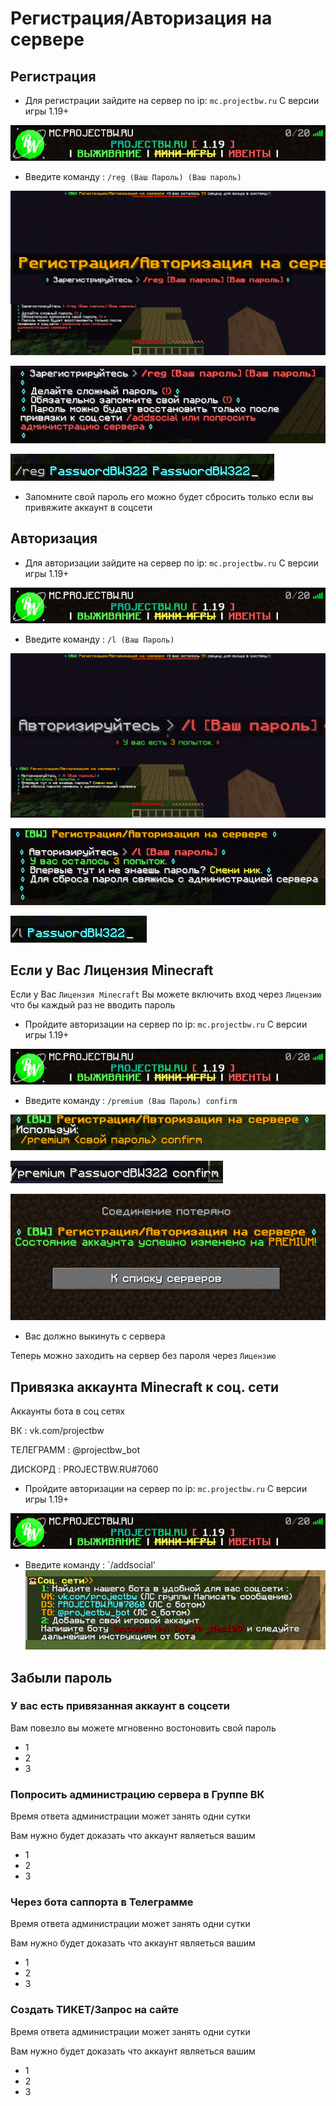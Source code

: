 # Регистрация/Авторизация на сервере

## Регистрация
- Для регистрации зайдите на сервер по ip: `mc.projectbw.ru` С версии игры 1.19+
<!-- you don't need to prepend `/bar/` to `/images/hero.png` manually -->
![mc.projectbw.ru](/images/mc.projectbw.ru.png)

- Введите команду : 
`/reg (Ваш Пароль) (Ваш пароль)`
<!-- you don't need to prepend `/bar/` to `/images/hero.png` manually -->
![Register1](/images/register/register1.png)

![Register2](/images/register/register2.png)

![Register3](/images/register/register3.png)

- Запомните свой пароль его можно будет сбросить только если вы привяжите аккаунт в соцсети


## Авторизация
- Для авторизации зайдите на сервер по ip: `mc.projectbw.ru` С версии игры 1.19+
<!-- you don't need to prepend `/bar/` to `/images/hero.png` manually -->
![mc.projectbw.ru](/images/mc.projectbw.ru.png)

- Введите команду : 
`/l (Ваш Пароль)`
<!-- you don't need to prepend `/bar/` to `/images/hero.png` manually -->
![login1](/images/register/login1.png)

![login2](/images/register/login2.png)

![login3](/images/register/login3.png)

## Если у Вас Лицензия Minecraft

Если у Вас `Лицензия Minecraft` Вы можете включить вход через `Лицензию` что бы каждый раз не вводить пароль
- Пройдите авторизации на сервер по ip: `mc.projectbw.ru` С версии игры 1.19+
<!-- you don't need to prepend `/bar/` to `/images/hero.png` manually -->
![mc.projectbw.ru](/images/mc.projectbw.ru.png)

- Введите команду :
`/premium (Ваш Пароль) confirm`
<!-- you don't need to prepend `/bar/` to `/images/hero.png` manually -->
![premium1](/images/register/premium1.png)

![premium2](/images/register/premium2.png)

![premium3](/images/register/premium3.png)

- Вас должно выкинуть с сервера

Теперь можно заходить на сервер без пароля через `Лицензию`

## Привязка аккаунта Minecraft к соц. сети

Аккаунты бота в соц сетях

ВК : vk.com/projectbw

ТЕЛЕГРАММ :  @projectbw_bot 

ДИСКОРД : PROJECTBW.RU#7060

- Пройдите авторизации на сервер по ip: `mc.projectbw.ru` С версии игры 1.19+
<!-- you don't need to prepend `/bar/` to `/images/hero.png` manually -->
![mc.projectbw.ru](/images/mc.projectbw.ru.png)

- Введите команду :
`/addsocial'
![soc1](/images/register/soc1.png)

## Забыли пароль

### У вас есть привязанная аккаунт в соцсети

Вам повезло вы можете мгновенно востоновить свой пароль
- 1
- 2
- 3
### Попросить администрацию сервера в Группе ВК

Время ответа администрации может занять одни сутки

Вам нужно будет доказать что аккаунт являеться вашим
- 1
- 2
- 3
### Через бота саппорта в Телеграмме

Время ответа администрации может занять одни сутки

Вам нужно будет доказать что аккаунт являеться вашим
- 1
- 2
- 3
### Создать ТИКЕТ/Запрос на сайте

Время ответа администрации может занять одни сутки

Вам нужно будет доказать что аккаунт являеться вашим
- 1
- 2
- 3
